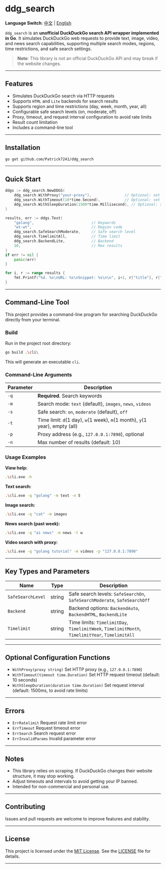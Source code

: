 # ddg\_search

**Language Switch**: [中文](README.md) | [English](README_en.md)

`ddg_search` is an **unofficial DuckDuckGo search API wrapper implemented in Go**. It simulates DuckDuckGo web requests to provide text, image, video, and news search capabilities, supporting multiple search modes, regions, time restrictions, and safe search settings.

> **Note**: This library is not an official DuckDuckGo API and may break if the website changes.

---

## Features

* Simulates DuckDuckGo search via HTTP requests
* Supports `HTML` and `Lite` backends for search results
* Supports region and time restrictions (day, week, month, year, all)
* Configurable safe search levels (on, moderate, off)
* Proxy, timeout, and request interval configuration to avoid rate limits
* Result count limitation
* Includes a command-line tool

---

## Installation

```bash
go get github.com/Patrick7241/ddg_search
```

---

## Quick Start

```go
ddgs := ddg_search.NewDDGS(
	ddg_search.WithProxy("your-proxy"),               // Optional: set proxy
	ddg_search.WithTimeout(10*time.Second),           // Optional: set request timeout
	ddg_search.WithSleepDuration(1500*time.Millisecond), // Optional: set request interval
)

results, err := ddgs.Text(
	"golang",                          // Keywords
	"wt-wt",                           // Region code
	ddg_search.SafeSearchModerate,     // Safe search level
	ddg_search.TimelimitAll,           // Time limit
	ddg_search.BackendLite,            // Backend
	10,                                // Max results
)
if err != nil {
	panic(err)
}

for i, r := range results {
	fmt.Printf("%d. %s\nURL: %s\nSnippet: %s\n\n", i+1, r["title"], r["href"], r["body"])
}
```

---

## Command-Line Tool

This project provides a command-line program for searching DuckDuckGo directly from your terminal.

### Build

Run in the project root directory:

```bash
go build .\cli\
```

This will generate an executable `cli`.

### Command-Line Arguments

| Parameter | Description                                                                 |
| --------- | --------------------------------------------------------------------------- |
| `-q`      | **Required**. Search keywords                                               |
| `-m`      | Search mode: `text` (default), `images`, `news`, `videos`                   |
| `-s`      | Safe search: `on`, `moderate` (default), `off`                              |
| `-t`      | Time limit: `d`(1 day), `w`(1 week), `m`(1 month), `y`(1 year), empty (all) |
| `-p`      | Proxy address (e.g., `127.0.0.1:7890`), optional                            |
| `-n`      | Max number of results (default: 10)                                         |

### Usage Examples

**View help:**

```bash
.\cli.exe -h
```

**Text search:**

```bash
.\cli.exe -q "golang" -m text -n 5
```

**Image search:**

```bash
.\cli.exe -q "cat" -m images
```

**News search (past week):**

```bash
.\cli.exe -q "ai news" -m news -t w
```

**Video search with proxy:**

```bash
.\cli.exe -q "golang tutorial" -m videos -p "127.0.0.1:7890"
```

---

## Key Types and Parameters

| Name              | Type   | Description                                                                                     |
| ----------------- | ------ | ----------------------------------------------------------------------------------------------- |
| `SafeSearchLevel` | string | Safe search levels: `SafeSearchOn`, `SafeSearchModerate`, `SafeSearchOff`                       |
| `Backend`         | string | Backend options: `BackendAuto`, `BackendHTML`, `BackendLite`                                    |
| `Timelimit`       | string | Time limits: `TimelimitDay`, `TimelimitWeek`, `TimelimitMonth`, `TimelimitYear`, `TimelimitAll` |

---

## Optional Configuration Functions

* `WithProxy(proxy string)` Set HTTP proxy (e.g., `127.0.0.1:7890`)
* `WithTimeout(timeout time.Duration)` Set HTTP request timeout (default: 10 seconds)
* `WithSleepDuration(duration time.Duration)` Set request interval (default: 1500ms, to avoid rate limits)

---

## Errors

* `ErrRatelimit` Request rate limit error
* `ErrTimeout` Request timeout error
* `ErrSearch` Search request error
* `ErrInvalidParams` Invalid parameter error

---

## Notes

* This library relies on scraping. If DuckDuckGo changes their website structure, it may stop working.
* Adjust timeouts and intervals to avoid getting your IP banned.
* Intended for non-commercial and personal use.

---

## Contributing

Issues and pull requests are welcome to improve features and stability.

---

## License

This project is licensed under the [MIT License](LICENSE). See the [LICENSE](LICENSE) file for details.

---
